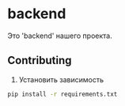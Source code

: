 # backend

Это 'backend' нашего проекта.

## Contributing

1. Установить зависимость

```bash
pip install -r requirements.txt
```
